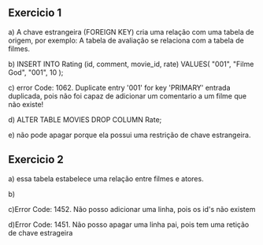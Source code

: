 ## Exercicio 1

a) A chave estrangeira (FOREIGN KEY) cria uma relação com uma tabela de origem, por exemplo: A tabela de avaliação se relaciona com a tabela de filmes.

b) INSERT INTO Rating (id, comment, movie_id, rate)
VALUES(
"001",
"Filme God",
"001",
10
);

c) error Code: 1062. Duplicate entry '001' for key 'PRIMARY' entrada duplicada, pois não foi capaz de adicionar um comentario a um filme que não existe!

d) ALTER TABLE MOVIES DROP COLUMN Rate;

e) não pode apagar porque ela possui uma restrição de chave estrangeira.

## Exercicio 2

a) essa tabela estabelece uma relação entre filmes e atores.

b)

c)Error Code: 1452. Não posso adicionar uma linha, pois os id's não existem

d)Error Code: 1451. Não posso apagar uma linha pai, pois tem uma retição de chave estrageira
